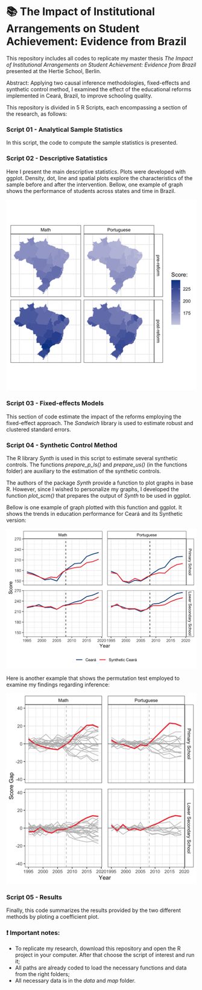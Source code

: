 # :books: The Impact of Institutional Arrangements on Student Achievement: Evidence from Brazil

This repository includes all codes to replicate my master thesis *The Impact of Institutional Arrangements on Student Achievement: Evidence from Brazil* presented at the Hertie School, Berlin.

Abstract: Applying two causal inference methodologies, fixed-effects and synthetic control method, I examined the effect of the educational reforms implemented in Ceará, Brazil, to improve schooling quality.

This repository is divided in 5 R Scripts, each encompassing a section of the research, as follows:

### Script 01 - Analytical Sample Statistics

In this script, the code to compute the sample statistics is presented.

### Script 02 - Descriptive Satatistics

Here I present the main descriptive statistics. Plots were developed with ggplot. Density, dot, line and spatial plots explore the characteristics of the sample before and after the intervention.
Bellow, one example of graph shows the performance of students across states and time in Brazil.

<img src="plots/Figure6.png" width="550" height="auto" />

### Script 03 - Fixed-effects Models

This section of code estimate the impact of the reforms employing the fixed-effect approach. The *Sandwich* library is used to estimate robust and clustered standard errors.


### Script 04 - Synthetic Control Method

The R library *Synth* is used in this script to estimate several synthetic controls. The functions *prepare_p_ls()* and *prepare_us()* (in the functions folder) are auxiliary to the estimation of the synthetic controls.

The authors of the package *Synth* provide a function to plot graphs in base R. However, since I wished to personalize my graphs, I developed the function *plot_scm()* that prepares the output of *Synth* to be used in ggplot.

Bellow is one example of graph plotted with this function and ggplot. It shows the trends in education performance for Ceará and its Synthetic version:

<img src="plots/Figure8.png" width="550" height="auto" />

Here is another example that shows the permutation test employed to examine my findings regarding inference:

<img src="plots/Figure15.png" width="550" height="auto" />

### Script 05 - Results

Finally, this code summarizes the results provided by the two different methods by ploting a coefficient plot.

### :exclamation: Important notes:

- To replicate my research, download this repository and open the R project in your computer. After that choose the script of interest and run it;
- All paths are already coded to load the necessary functions and data from the right folders;
- All necessary data is in the *data* and *map* folder.



